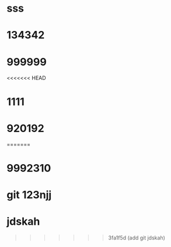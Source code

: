 # sss
# 134342
# 999999
<<<<<<< HEAD
# 1111
# 920192
=======
# 9992310

# git 123njj
# jdskah 
>>>>>>> 3fa1f5d (add git jdskah)
